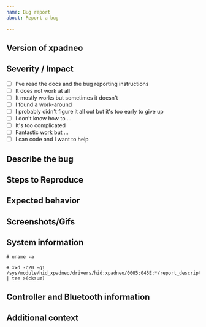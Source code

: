 ```yaml
---
name: Bug report
about: Report a bug

---
```


## Version of xpadneo
<!-- Please let us know the version number of xpadneo, either the one shown
     during install (preferred) or the one you downloaded (releases). -->

## Severity / Impact
<!-- Give us some impression of the importance of this bug report. You can
     easily check these after submitting the bug report. -->

* [ ] I've read the docs and the bug reporting instructions
* [ ] It does not work at all
* [ ] It mostly works but sometimes it doesn't
* [ ] I found a work-around
* [ ] I probably didn't figure it all out but it's too early to give up
* [ ] I don't know how to ... <!-- describe below -->
* [ ] It's too complicated
* [ ] Fantastic work but ... <!-- describe below -->
* [ ] I can code and I want to help

## Describe the bug
<!-- A clear and concise description of what the bug is. -->

## Steps to Reproduce
<!-- Steps to reproduce the behavior: -->

## Expected behavior
<!-- A clear and concise description of what you expected to happen. -->

## Screenshots/Gifs
<!-- If applicable, add screenshots or animated gifs to help explain your problem. -->

## System information
<!-- Please add at least the following outputs: -->

<!-- Paste the output below the line prepended with # -->
```console
# uname -a

```

<!-- Paste the output below the line prepended with # -->
```console
# xxd -c20 -g1 /sys/module/hid_xpadneo/drivers/hid:xpadneo/0005:045E:*/report_descriptor | tee >(cksum)

```

## Controller and Bluetooth information
<!-- Also follow these steps to create addition information
     about your Bluetooth dongle and connection: -->

<!-- First, disconnect the controller. -->

<!-- Run `sudo btmon | tee xpadneo-btmon.txt` and connect the controller. -->

<!-- Run `dmesg | egrep -i 'hid|input|xpadneo' | tee xpadneo-dmesg.txt`. -->

<!-- Run `lsusb` and pick the device number of your dongle. -->

<!-- Run `lsusb -v -s## | tee xpadneo-lsusb.txt` where `##` is the device
     number picked in the previous step -->

<!-- Attach the resulting files, do not bundle the files into a single
     archive. If some files are too big, gzip them individually. Drag
     and drop the files below. -->


## Additional context
<!-- Add any other context about the problem here. -->
